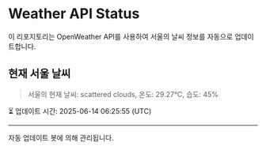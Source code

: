 
# Weather API Status

이 리포지토리는 OpenWeather API를 사용하여 서울의 날씨 정보를 자동으로 업데이트합니다.

## 현재 서울 날씨
> 서울의 현재 날씨: scattered clouds, 온도: 29.27°C, 습도: 45%

⏳ 업데이트 시간: 2025-06-14 06:25:55 (UTC)

---
자동 업데이트 봇에 의해 관리됩니다.
